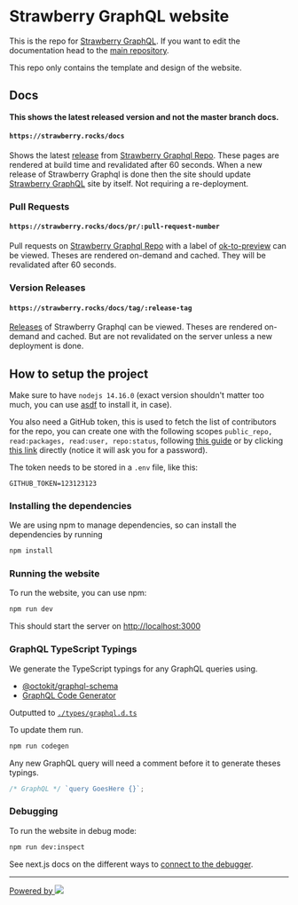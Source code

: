 # Strawberry GraphQL website

This is the repo for [Strawberry GraphQL](https://strawberry.rocks). If you want
to edit the documentation head to the
[main repository](https://github.com/strawberry-graphql/strawberry).

This repo only contains the template and design of the website.

## Docs

**This shows the latest released version and not the master branch docs.**

#### `https://strawberry.rocks/docs`

Shows the latest
[release](https://github.com/strawberry-graphql/strawberry/releases) from
[Strawberry Graphql Repo]. These pages are rendered at build time and
revalidated after 60 seconds. When a new release of Strawberry Graphql is done
then the site should update [Strawberry GraphQL](https://strawberry.rocks) site
by itself. Not requiring a re-deployment.

### Pull Requests

#### `https://strawberry.rocks/docs/pr/:pull-request-number`

Pull requests on [Strawberry Graphql Repo] with a label of
[ok-to-preview](https://github.com/strawberry-graphql/strawberry/pulls?q=is%3Apr+is%3Aopen+label%3Aok-to-preview)
can be viewed. Theses are rendered on-demand and cached. They will be
revalidated after 60 seconds.

### Version Releases

#### `https://strawberry.rocks/docs/tag/:release-tag`

[Releases](https://github.com/strawberry-graphql/strawberry/releases) of
Strawberry Graphql can be viewed. Theses are rendered on-demand and cached. But
are not revalidated on the server unless a new deployment is done.

## How to setup the project

Make sure to have `nodejs 14.16.0` (exact version shouldn't matter too much, you
can use [asdf](https://github.com/asdf-vm/asdf) to install it, in case).

You also need a GitHub token, this is used to fetch the list of contributors for
the repo, you can create one with the following scopes
`public_repo, read:packages, read:user, repo:status`, following
[this guide](https://docs.github.com/en/free-pro-team@latest/github/authenticating-to-github/creating-a-personal-access-token)
or by clicking
[this link](https://github.com/settings/tokens/new?description=Strawberry%20Docs&scopes=repo:status,public_repo,read:user,repo:status,read:packages)
directly (notice it will ask you for a password).

The token needs to be stored in a `.env` file, like this:

```env
GITHUB_TOKEN=123123123
```

### Installing the dependencies

We are using npm to manage dependencies, so can install the dependencies by
running

```sh
npm install
```

### Running the website

To run the website, you can use npm:

```sh
npm run dev
```

This should start the server on [http://localhost:3000](http://localhost:3000)

### GraphQL TypeScript Typings

We generate the TypeScript typings for any GraphQL queries using.

- [@octokit/graphql-schema](https://github.com/octokit/graphql-schema)
- [GraphQL Code Generator](https://graphql-code-generator.com/)

Outputted to [`./types/graphql.d.ts`](./types/graphql.d.ts)

To update them run.

```sh
npm run codegen
```

Any new GraphQL query will need a comment before it to generate theses typings.

```ts
/* GraphQL */ `query GoesHere {}`;
```

### Debugging

To run the website in debug mode:

```sh
npm run dev:inspect
```

See next.js docs on the different ways to
[connect to the debugger](https://nextjs.org/docs/advanced-features/debugging#step-2-connect-to-the-debugger).

[strawberry graphql repo]: https://github.com/strawberry-graphql/strawberry/

---

[Powered by <img src="https://www.datocms-assets.com/31049/1618983297-powered-by-vercel.svg">](https://vercel.com?utm_source=strawberry-graphql&utm_campaign=oss)
